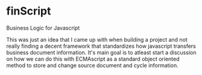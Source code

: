 # finScript
Business Logic for Javascript

This was just an idea that I came up with when building a project and not really finding a decent framework that standardizes how javascript transfers business document information. It's main goal is to atleast start a discussion on how we can do this with ECMAscript as a standard object oriented method to store and change source document and cycle information. 
